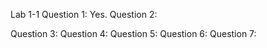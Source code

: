 Lab 1-1
Question 1: 
Yes.
Question 2:

Question 3:
Question 4:
Question 5:
Question 6: 
Question 7:
